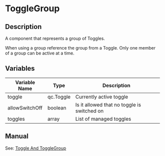 # ToggleGroup

## Description
A component that represents a group of Toggles.

When using a group reference the group from a Toggle. Only one member of a group can be active at a time.

## Variables
| Variable Name   |   Type      |  Description        |
| ------------- |-------------|-------------|
| toggle | qc.Toggle  |  Currently active toggle |
| allowSwitchOff | boolean | Is it allowed that no toggle is switched on |
| toggles | array |  List of managed toggles |

## Manual
See: [Toggle And ToggleGroup](http://docs.qiciengine.com/manual/Sample/Toggle.html)
